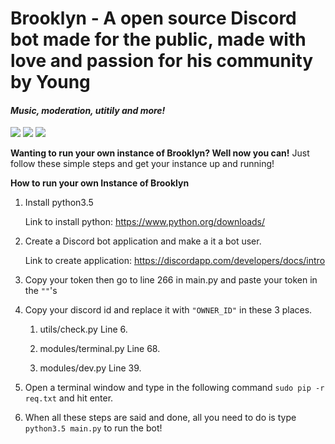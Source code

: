 # Brooklyn - A open source Discord bot made for the public, made with love and passion for his community by Young
#### *Music, moderation, utitily and more!*
[<img src="https://img.shields.io/badge/Support-me!-orange.svg">](https://www.patreon.com/_brooklyn)  [<img src="https://img.shields.io/badge/discord-py-blue.svg">](https://github.com/Rapptz/discord.py) [<img src="https://discordapp.com/api/guilds/236311632198762496/widget.png?style=shield">](https://discord.gg/fmuvSX9)


**Wanting to run your own instance of Brooklyn? Well now you can!**
Just follow these simple steps and get your instance up and running!

**How to run your own Instance of Brooklyn**

1) Install python3.5

    Link to install python: https://www.python.org/downloads/

2) Create a Discord bot application and make a it a bot user.

    Link to create application: https://discordapp.com/developers/docs/intro

3) Copy your token then go to line 266 in main.py and paste your token in the `""`'s

4) Copy your discord id and replace it with `"OWNER_ID"` in these 3 places.

    1) utils/check.py Line 6.

    2) modules/terminal.py Line 68.

    3) modules/dev.py Line 39.

5) Open a terminal window and type in the following command `sudo pip -r req.txt` and hit enter.

6) When all these steps are said and done, all you need to do is type `python3.5 main.py` to run the bot!

